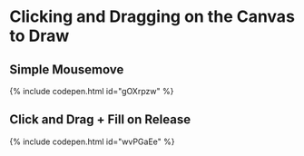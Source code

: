 # Clicking and Dragging on the Canvas to Draw

## Simple Mousemove

{% include codepen.html id="gOXrpzw" %}

## Click and Drag + Fill on Release

{% include codepen.html id="wvPGaEe" %}
